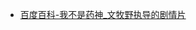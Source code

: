 - [百度百科-我不是药神_文牧野执导的剧情片](https://baike.baidu.com/item/%E6%88%91%E4%B8%8D%E6%98%AF%E8%8D%AF%E7%A5%9E/22485219)
